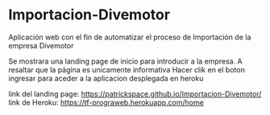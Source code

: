 # Importacion-Divemotor
Aplicación web  con el fin de automatizar el proceso de Importación de la empresa Divemotor  





Se mostrara una landing page de inicio para introducir a la empresa. A resaltar que la página es unicamente informativa 
Hacer clik en el boton ingresar para aceder a la aplicacion desplegada en heroku

link del landing page: https://patrickspace.github.io/Importacion-Divemotor/
link de Heroku: https://tf-prograweb.herokuapp.com/home
